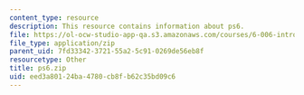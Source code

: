 ```yaml
---
content_type: resource
description: This resource contains information about ps6.
file: https://ol-ocw-studio-app-qa.s3.amazonaws.com/courses/6-006-introduction-to-algorithms-fall-2011/eed3a80124ba4780cb8fb62c35bd09c6_ps6.zip
file_type: application/zip
parent_uid: 7fd33342-3721-55a2-5c91-0269de56eb8f
resourcetype: Other
title: ps6.zip
uid: eed3a801-24ba-4780-cb8f-b62c35bd09c6
---
```


